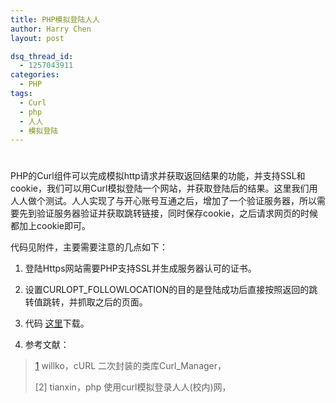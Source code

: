 ```yaml
---
title: PHP模拟登陆人人
author: Harry Chen
layout: post

dsq_thread_id:
  - 1257043911
categories:
  - PHP
tags:
  - Curl
  - php
  - 人人
  - 模拟登陆
---
```

# 

PHP的Curl组件可以完成模拟http请求并获取返回结果的功能，并支持SSL和cookie，我们可以用Curl模拟登陆一个网站，并获取登陆后的结果。这里我们用人人做个测试。人人实现了与开心账号互通之后，增加了一个验证服务器，所以需要先到验证服务器验证并获取跳转链接，同时保存cookie，之后请求网页的时候都加上cookie即可。

代码见附件，主要需要注意的几点如下：

  1. 登陆Https网站需要PHP支持SSL并生成服务器认可的证书。
  2. 设置CURLOPT_FOLLOWLOCATION的目的是登陆成功后直接按照返回的跳转值跳转，并抓取之后的页面。
  1. 代码
[这里][1]下载。

  1. 参考文献：

> [1] willko，cURL 二次封装的类库Curl_Manager，
>
> [2] tianxin，php 使用curl模拟登录人人(校内)网，

   [1]: http://www.roybit.com/wp-content/uploads/2011/06/curl.rar (curl)

